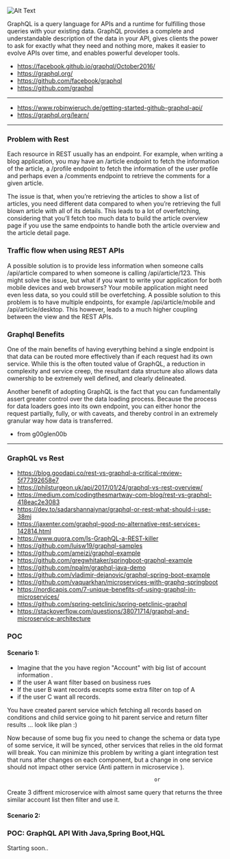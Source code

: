 ![Alt Text](https://montykamath.files.wordpress.com/2018/02/graphql.png?w=300&h=300)


GraphQL is a query language for APIs and a runtime for fulfilling those queries with your existing data. GraphQL provides a complete and understandable description of the data in your API, gives clients the power to ask for exactly what they need and nothing more, makes it easier to evolve APIs over time, and enables powerful developer tools.

* https://facebook.github.io/graphql/October2016/
* https://graphql.org/
* https://github.com/facebook/graphql
* https://github.com/graphql

------------------------------------------------------

* https://www.robinwieruch.de/getting-started-github-graphql-api/
* https://graphql.org/learn/

------------------------------------------------------
### Problem with Rest

Each resource in REST usually has an endpoint. For example, when writing a blog application, you may have an /article endpoint to fetch the information of the article, a /profile endpoint to fetch the information of the user profile and perhaps even a /comments endpoint to retrieve the comments for a given article.

The issue is that, when you’re retrieving the articles to show a list of articles, you need different data compared to when you’re retrieving the full blown article with all of its details. This leads to a lot of overfetching, considering that you’ll fetch too much data to build the article overview page if you use the same endpoints to handle both the article overview and the article detail page.

### Traffic flow when using REST APIs

A possible solution is to provide less information when someone calls /api/article compared to when someone is calling /api/article/123. This might solve the issue, but what if you want to write your application for both mobile devices and web browsers? Your mobile application might need even less data, so you could still be overfetching. A possible solution to this problem is to have multiple endpoints, for example /api/article/mobile and /api/article/desktop. This however, leads to a much higher coupling between the view and the REST APIs.

### Graphql Benefits
One of the main benefits of having everything behind a single endpoint is that data can be routed more effectively than if each request had its own service. While this is the often touted value of GraphQL, a reduction in complexity and service creep, the resultant data structure also allows data ownership to be extremely well defined, and clearly delineated.

Another benefit of adopting GraphQL is the fact that you can fundamentally assert greater control over the data loading process. Because the process for data loaders goes into its own endpoint, you can either honor the request partially, fully, or with caveats, and thereby control in an extremely granular way how data is transferred.

- from g00glen00b

-----------------------------------------------------------

### GraphQL vs Rest

* https://blog.goodapi.co/rest-vs-graphql-a-critical-review-5f77392658e7
* https://philsturgeon.uk/api/2017/01/24/graphql-vs-rest-overview/
* https://medium.com/codingthesmartway-com-blog/rest-vs-graphql-418eac2e3083
* https://dev.to/sadarshannaiynar/graphql-or-rest-what-should-i-use-38mj
* https://jaxenter.com/graphql-good-no-alternative-rest-services-142814.html
* https://www.quora.com/Is-GraphQL-a-REST-killer
* https://github.com/luisw19/graphql-samples
* https://github.com/ameizi/graphql-example
* https://github.com/gregwhitaker/springboot-graphql-example
* https://github.com/npalm/graphql-java-demo
* https://github.com/vladimir-dejanovic/graphql-spring-boot-example
* https://github.com/vaquarkhan/microservices-with-graphq-springboot
* https://nordicapis.com/7-unique-benefits-of-using-graphql-in-microservices/
* https://github.com/spring-petclinic/spring-petclinic-graphql
* https://stackoverflow.com/questions/38071714/graphql-and-microservice-architecture


















### POC

#### Scenario 1: 

- Imagine that the you have region "Account" with big list of account information .
- If the user A want filter based on business rues 
- If the user B want  records excepts some  extra filter on top of A 
- if the user C want all records.

You have created parent service which fetching all records based on conditions and child service going to hit parent service and return filter results ... look like plan :)

Now because of some bug fix you need to change the schema  or data type of some service, it will be synced, other services that relies in the old format will break. You can minimize this problem by writing a giant integration test that runs after changes on each component, but a change in one service should not impact other service (Anti pattern in microservice ).

                                                    or 

Create 3 diffrent microservice with almost same query that returns the  three similar account list then filter and use it.



#### Scenario 2: 

### POC:  GraphQL API With Java,Spring Boot,HQL




Starting soon..

